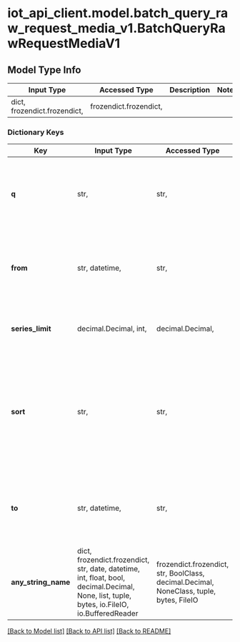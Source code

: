 # iot_api_client.model.batch_query_raw_request_media_v1.BatchQueryRawRequestMediaV1

## Model Type Info
Input Type | Accessed Type | Description | Notes
------------ | ------------- | ------------- | -------------
dict, frozendict.frozendict,  | frozendict.frozendict,  |  | 

### Dictionary Keys
Key | Input Type | Accessed Type | Description | Notes
------------ | ------------- | ------------- | ------------- | -------------
**q** | str,  | str,  | Data selection query (e.g. property.2a99729d-2556-4220-a139-023348a1e6b5 or thing.95717675-4786-4ffc-afcc-799777755391) | 
**from** | str, datetime,  | str,  | From timestamp | [optional] value must conform to RFC-3339 date-time
**series_limit** | decimal.Decimal, int,  | decimal.Decimal,  | Maximum number of values returned, if any (default/limit: 1000, 10000 in case of thing query) | [optional] value must be a 64 bit integer
**sort** | str,  | str,  | Sorting | [optional] must be one of ["ASC", "DESC", ] if omitted the server will use the default value of "DESC"
**to** | str, datetime,  | str,  | To timestamp | [optional] value must conform to RFC-3339 date-time
**any_string_name** | dict, frozendict.frozendict, str, date, datetime, int, float, bool, decimal.Decimal, None, list, tuple, bytes, io.FileIO, io.BufferedReader | frozendict.frozendict, str, BoolClass, decimal.Decimal, NoneClass, tuple, bytes, FileIO | any string name can be used but the value must be the correct type | [optional]

[[Back to Model list]](../../README.md#documentation-for-models) [[Back to API list]](../../README.md#documentation-for-api-endpoints) [[Back to README]](../../README.md)

